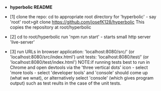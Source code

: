 * __hyperbolic README__

* [1] clone the repo: 
  cd to appropriate root directory for 'hyperbolic' - say 'root'
  root>git clone https://github.com/josefK128/hyperbolic
  This copies the repository at root/hyperbolic

* [2] cd to root/hyperbolic
  run 'npm run start' - starts small http server 'live-server'

* [3] run URLs in browser
  application: 'localhost:8080/src/' (or 'localhost:8080/src/index.html')
  unit tests: 'localhost:8080/test/' (or 'localhost:8080/test/index.html')
  NOTE:if running tests best to run in Chrome and open devtools via the
  'three vertical dots' icon - select 'more tools - select 'developer tools'
  and 'console' should come up (what we wnat), or alternatively select
  'console' (which gives program output) such as test reults in the case
  of the unit tests.
